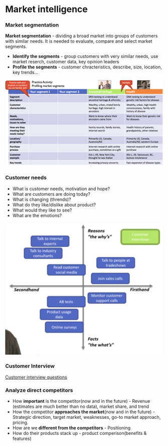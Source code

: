 # Market intelligence

### **Market segmentation**

**Market segmentation** - dividing a broad market into groups of customers with similar needs. It is needed to evaluate, compare and select market segments.

* **Identify the segments** - group customers with very similar needs, use market reserch, customer data, key opinion leaders
* **Profile the segments** - customer chracteristics, describe, size, location, key trends...

![](<../../../.gitbook/assets/image (9).png>)

### Customer needs

* What is customer needs, motivation and hope?
* What are customers are doing today?
* What is changing (thrends)?
* What do they like/dislike about product?
* What would they like to see?
* What are the emotions?

![](<../../../.gitbook/assets/image (10) (1).png>)

### Customer Interview

[Customer interview questions](../customer-development.md#customer-interview-questions)

### Analyze direct competitors

* How **important** is the competitor(now and in the future) - Revenue (estimates are much better than no data), market share, and trend
* How the competitor **approaches the market**(now and in the future) - Strategic direction, target market, weaknesses, go-to market approach, pricing.
* How are we **different from the competitors** - Positioning
* How do their products stack up - product comperison(benefits & features)
